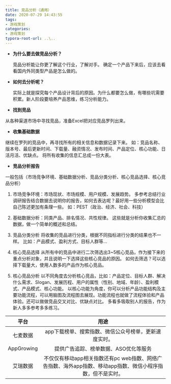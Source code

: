 ```yaml
---
title: 竞品分析（通用）
date: 2020-07-29 14:43:55
tags: 
- 游戏策划
categories: 
- 游戏策划
typora-root-url: ..\..
---
```


- **为什么要去做竞品分析？**

  竞品分析能让你更了解这个行业，了解对手。
  确定一个产品下来后，应该去看看国内外同类型产品是怎么做的。

- **如何去分析呢？**

  实际上就是探究每个产品设计背后的原因。为什么都要怎么做，有哪些坑需要积累。新人阶段要培养产品思维，练习分析能力。
- **找到竞品**

从各种渠道市场中寻找竞品，准备Excel把对应竞品罗列出来。
     
- **收集基础数据**

继续在罗列的竞品中，再寻找所有的相关信息和数据记录下来。
如：竞品名称、版本号、最后更新时间、下载量、融资情况、发布时间、产品定位、核心功能、日活月活、优缺点。
将所有收集的信息汇总成一份大表。
     
- **竞品分析报告**

一般包括（市场竞争环境、基础数据分析、竞品分类分析、核心竞品选择、核心竞品分析）

1. 市场竞争环境：市场现状、市场规模、用户规模、发展趋势。
    多参考总结行业调研报告结合数据去说明你的报告，如何去表达呢？最好用一些分析模型会比自己陈述更加有条理一些。
    如：PEST（政治、经济、社会、科技）

2. 基础数据分析：同类产品、排名情况、共性规律。
    这些就是分析你收集汇总的数据，做一个简单的概述和总结。

3. 竞品分类分析
    将收集的竞品进行分类，根据不同指标进行分类的结果也不一样。
    比如：产品模式、盈利方式、目标人群等...

4. 核心竞品选择
    从所有中的竞品中进行二次筛选出3~5核心竞品，作为接下来的重点分析对象，并且说明一下选择这些核心竞品的原因。
    如何去筛选？可以选择下载量大，使用人数多的产品作为核心竞品。

5. 核心竞品分析
    以不同角度去分析核心竞品，比如：产品定位、目标人群、解决什么需求、Slogan、发展历程、用户的属性（性别、地域、年龄）、盈利模式、产品模式、核心功能。
    以核心功能为角度，你可以分析产品功能结构及主要功能流程，可以用脑图及流程图去展现。功能流程也就做了流程体验和产品体验。还可以做做竞品交叉对比、优缺点对比。
    多看多吸取别人的报告，作为新人多多参考多多练习。

| 平台       | 用途                                                         |
| :----------: | :------------------------------------------------------------: |
| 七麦数据   | app下载榜单、搜索指数、微信公众号榜单，更新速度实时。        |
| AppGrowing | 提供广告追踪、榜单数据、ASO优化等服务                        |
| 艾瑞数据   | 不仅仅有移动app相关指数还有pc web指数、网络广告指数、海外app指数、移动app指数、微信小程序指数，但不是实时。 |

